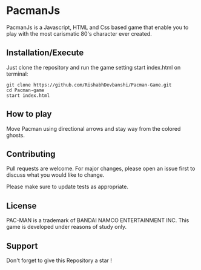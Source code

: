 # PacmanJs

PacmanJs is a Javascript, HTML and Css based game that enable you to play with the most carismatic 80's character ever created.

## Installation/Execute

Just clone the repository and run the game setting start index.html on terminal:


```
git clone https://github.com/RishabhDevbanshi/Pacman-Game.git
cd Pacman-game
start index.html

```

## How to play

Move Pacman using directional arrows and stay way from the colored ghosts.


## Contributing

Pull requests are welcome. For major changes, please open an issue first to discuss what you would like to change.

Please make sure to update tests as appropriate.

## License

PAC-MAN is a trademark of BANDAI NAMCO ENTERTAINMENT INC.
This game is developed under reasons of study only.

## Support
 Don't forget to give this Repository a star ! 

